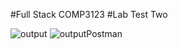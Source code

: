 #Full Stack COMP3123
#Lab Test Two

![output](https://user-images.githubusercontent.com/78824104/144141634-a3f2c717-f11a-4056-a702-96d4e1f9c0b8.PNG)
![outputPostman](https://user-images.githubusercontent.com/78824104/144141649-ff585e89-d90b-4683-a61f-69770f94c591.PNG)
